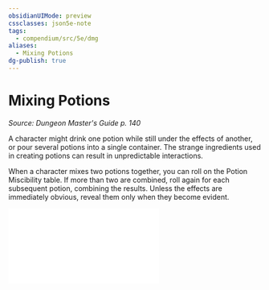 ```yaml
---
obsidianUIMode: preview
cssclasses: json5e-note
tags:
  - compendium/src/5e/dmg
aliases:
  - Mixing Potions
dg-publish: true
---
```

# Mixing Potions
*Source: Dungeon Master's Guide p. 140* 

A character might drink one potion while still under the effects of another, or pour several potions into a single container. The strange ingredients used in creating potions can result in unpredictable interactions.

When a character mixes two potions together, you can roll on the Potion Miscibility table. If more than two are combined, roll again for each subsequent potion, combining the results. Unless the effects are immediately obvious, reveal them only when they become evident.

![Variant: Mixing Potions; Potion Miscibility](/3-Mechanics/CLI/tables/variant-mixing-potions-potion-miscibility.md)